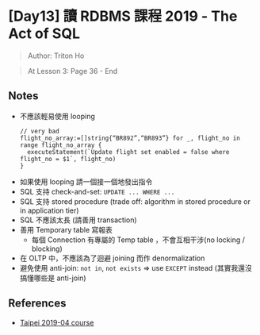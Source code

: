 # [Day13] 讀 RDBMS 課程 2019 - The Act of SQL

> Author: Triton Ho

> At Lesson 3: Page 36 - End

## Notes

- 不應該輕易使用 looping
  ```golang
  // very bad
  flight_no_array:=[]string{“BR892”,“BR893”} for _, flight_no in range flight_no_array {
    executeStatement(`Update flight set enabled = false where flight_no = $1`, flight_no)
  }
  ```
- 如果使用 looping 請一個接一個地發出指令
- SQL 支持 check-and-set: `UPDATE ... WHERE ...`
- SQL 支持 stored procedure (trade off: algorithm in stored procedure or in application tier)
- SQL 不應該太長 (請善用 transaction)
- 善用 Temporary table 寫報表
  - 每個 Connection 有專屬的 Temp table ，不會互相干涉(no locking / blocking)
- 在 OLTP 中，不應該為了迴避 joining 而作 denormalization
- 避免使用 anti-join: `not in`, `not exists` => use `EXCEPT` instead (其實我還沒搞懂哪些是 anti-join)

## References

- [Taipei 2019-04 course](https://github.com/TritonHo/slides/tree/master/Taipei%202019-04%20course)
